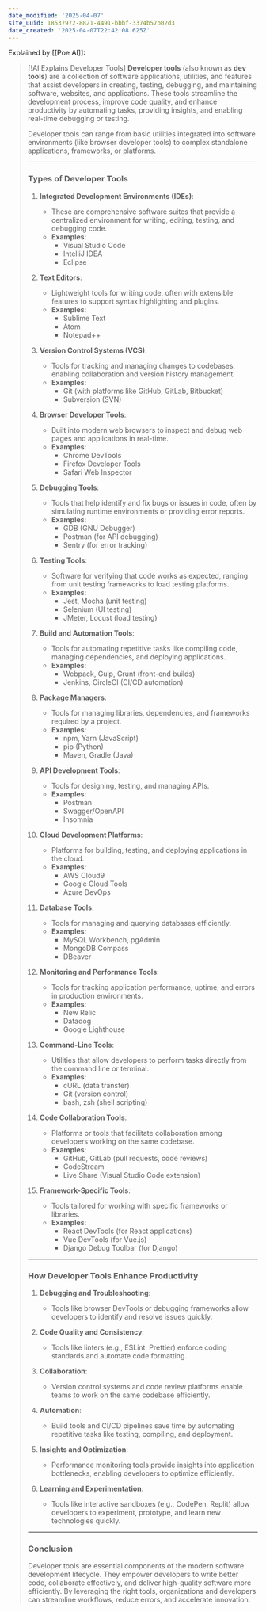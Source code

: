 ```yaml
---
date_modified: '2025-04-07'
site_uuid: 18537972-8821-4491-bbbf-3374b57b02d3
date_created: '2025-04-07T22:42:08.625Z'
---
```


Explained by [[Poe AI]]:

> [!AI Explains Developer Tools]
> **Developer tools** (also known as **dev tools**) are a collection of software applications, utilities, and features that assist developers in creating, testing, debugging, and maintaining software, websites, and applications. These tools streamline the development process, improve code quality, and enhance productivity by automating tasks, providing insights, and enabling real-time debugging or testing.
> 
> Developer tools can range from basic utilities integrated into software environments (like browser developer tools) to complex standalone applications, frameworks, or platforms.
> 
> ---
> 
> ### **Types of Developer Tools**
> 
> 1. **Integrated Development Environments (IDEs)**:
>     
>     - These are comprehensive software suites that provide a centralized environment for writing, editing, testing, and debugging code.
>     - **Examples**:
>         - Visual Studio Code
>         - IntelliJ IDEA
>         - Eclipse
> 2. **Text Editors**:
>     
>     - Lightweight tools for writing code, often with extensible features to support syntax highlighting and plugins.
>     - **Examples**:
>         - Sublime Text
>         - Atom
>         - Notepad++
> 3. **Version Control Systems (VCS)**:
>     
>     - Tools for tracking and managing changes to codebases, enabling collaboration and version history management.
>     - **Examples**:
>         - Git (with platforms like GitHub, GitLab, Bitbucket)
>         - Subversion (SVN)
> 4. **Browser Developer Tools**:
>     
>     - Built into modern web browsers to inspect and debug web pages and applications in real-time.
>     - **Examples**:
>         - Chrome DevTools
>         - Firefox Developer Tools
>         - Safari Web Inspector
> 5. **Debugging Tools**:
>     
>     - Tools that help identify and fix bugs or issues in code, often by simulating runtime environments or providing error reports.
>     - **Examples**:
>         - GDB (GNU Debugger)
>         - Postman (for API debugging)
>         - Sentry (for error tracking)
> 6. **Testing Tools**:
>     
>     - Software for verifying that code works as expected, ranging from unit testing frameworks to load testing platforms.
>     - **Examples**:
>         - Jest, Mocha (unit testing)
>         - Selenium (UI testing)
>         - JMeter, Locust (load testing)
> 7. **Build and Automation Tools**:
>     
>     - Tools for automating repetitive tasks like compiling code, managing dependencies, and deploying applications.
>     - **Examples**:
>         - Webpack, Gulp, Grunt (front-end builds)
>         - Jenkins, CircleCI (CI/CD automation)
> 8. **Package Managers**:
>     
>     - Tools for managing libraries, dependencies, and frameworks required by a project.
>     - **Examples**:
>         - npm, Yarn (JavaScript)
>         - pip (Python)
>         - Maven, Gradle (Java)
> 9. **API Development Tools**:
>     
>     - Tools for designing, testing, and managing APIs.
>     - **Examples**:
>         - Postman
>         - Swagger/OpenAPI
>         - Insomnia
> 10. **Cloud Development Platforms**:
>     
>     - Platforms for building, testing, and deploying applications in the cloud.
>     - **Examples**:
>         - AWS Cloud9
>         - Google Cloud Tools
>         - Azure DevOps
> 11. **Database Tools**:
>     
>     - Tools for managing and querying databases efficiently.
>     - **Examples**:
>         - MySQL Workbench, pgAdmin
>         - MongoDB Compass
>         - DBeaver
> 12. **Monitoring and Performance Tools**:
>     
>     - Tools for tracking application performance, uptime, and errors in production environments.
>     - **Examples**:
>         - New Relic
>         - Datadog
>         - Google Lighthouse
> 13. **Command-Line Tools**:
>     
>     - Utilities that allow developers to perform tasks directly from the command line or terminal.
>     - **Examples**:
>         - cURL (data transfer)
>         - Git (version control)
>         - bash, zsh (shell scripting)
> 14. **Code Collaboration Tools**:
>     
>     - Platforms or tools that facilitate collaboration among developers working on the same codebase.
>     - **Examples**:
>         - GitHub, GitLab (pull requests, code reviews)
>         - CodeStream
>         - Live Share (Visual Studio Code extension)
> 15. **Framework-Specific Tools**:
>     
>     - Tools tailored for working with specific frameworks or libraries.
>     - **Examples**:
>         - React DevTools (for React applications)
>         - Vue DevTools (for Vue.js)
>         - Django Debug Toolbar (for Django)
> 
> ---
> 
> ### **How Developer Tools Enhance Productivity**
> 
> 1. **Debugging and Troubleshooting**:
>     
>     - Tools like browser DevTools or debugging frameworks allow developers to identify and resolve issues quickly.
> 2. **Code Quality and Consistency**:
>     
>     - Tools like linters (e.g., ESLint, Prettier) enforce coding standards and automate code formatting.
> 3. **Collaboration**:
>     
>     - Version control systems and code review platforms enable teams to work on the same codebase efficiently.
> 4. **Automation**:
>     
>     - Build tools and CI/CD pipelines save time by automating repetitive tasks like testing, compiling, and deployment.
> 5. **Insights and Optimization**:
>     
>     - Performance monitoring tools provide insights into application bottlenecks, enabling developers to optimize efficiently.
> 6. **Learning and Experimentation**:
>     
>     - Tools like interactive sandboxes (e.g., CodePen, Replit) allow developers to experiment, prototype, and learn new technologies quickly.
> 
> ---
> 
> ### **Conclusion**
> 
> Developer tools are essential components of the modern software development lifecycle. They empower developers to write better code, collaborate effectively, and deliver high-quality software more efficiently. By leveraging the right tools, organizations and developers can streamline workflows, reduce errors, and accelerate innovation.